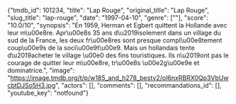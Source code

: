 {"tmdb_id": 101234, "title": "Lap Rouge", "original_title": "Lap Rouge", "slug_title": "lap-rouge", "date": "1997-04-10", "genre": [""], "score": "10.0/10", "synopsis": "En 1959, Herman et Egbert quittent la Hollande avec leur m\u00e8re. Apr\u00e8s 35 ans d\u2019isolement dans un village du sud de la France, les deux fr\u00e8res sont presque compl\u00e8tement coup\u00e9s de la soci\u00e9t\u00e9. Mais un hollandais tente d\u2019acheter le village \u00e0 des fins touristiques. Ils n\u2019ont pas le courage de quitter leur m\u00e8re, tr\u00e8s \u00e2g\u00e9e et dominatrice.", "image": "https://image.tmdb.org/t/p/w185_and_h278_bestv2/oI6nxRBRX0Qp3VbUwcbtDJSo5H3.jpg", "actors": [], "comments": [], "recommandations_id": [], "youtube_key": "notfound"}